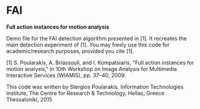 # FAI
**Full action instances for motion analysis**

Demo file for the FAI detection algorithm presented in [1]. 
It recreates the main detection experiment of [1].
You may freely use this code for academic/research purposes, provided you cite [1].

[1] S. Poularakis, A. Briassouli, and I. Kompatsiaris, "Full action instances for motion analysis," 
in 10th Workshop on Image Analysis for Multimedia Interactive Services (WIAMIS), pp. 37–40, 2009.

This code was written by Stergios Poularakis.
Information Technologies Institute, The Centre for Research & Technology, Hellas, Greece
Thessaloniki, 2015
